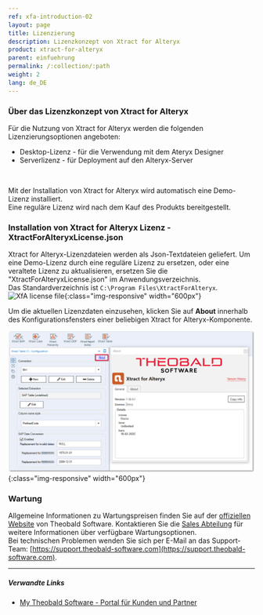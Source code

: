 ```yaml
---
ref: xfa-introduction-02
layout: page
title: Lizenzierung
description: Lizenzkonzept von Xtract for Alteryx
product: xtract-for-alteryx
parent: einfuehrung
permalink: /:collection/:path
weight: 2
lang: de_DE
---
```


### Über das Lizenzkonzept von Xtract for Alteryx
Für die Nutzung von Xtract for Alteryx werden die folgenden Lizenzierungsoptionen angeboten:
- Desktop-Lizenz - für die Verwendung mit dem Ateryx Designer
- Serverlizenz - für Deployment auf den Alteryx-Server
<br>

Mit der Installation von Xtract for Alteryx wird automatisch eine Demo-Lizenz installiert. <br>
Eine reguläre Lizenz wird nach dem Kauf des Produkts bereitgestellt. 

### Installation von Xtract for Alteryx Lizenz - XtractForAlteryxLicense.json
Xtract for Alteryx-Lizenzdateien werden als Json-Textdateien geliefert.
Um eine Demo-Lizenz durch eine reguläre Lizenz zu ersetzen, oder eine veraltete Lizenz zu aktualisieren, ersetzen Sie die "XtractForAlteryxLicense.json" im Anwendungsverzeichnis.<br>
Das Standardverzeichnis ist `C:\Program Files\XtractForAlteryx`.
![XfA license file](/img/content/xfa/xfa_license_json.png){:class="img-responsive" width="600px"}

<div class="alert alert-success">
  <i class="fas fa-lightbulb"></i> Um die aktuellen Lizenzdaten einzusehen, klicken Sie auf <strong>About</strong> innerhalb des Konfigurationsfensters einer beliebigen Xtract for Alteryx-Komponente.<br>
</div>

![License information](/img/content/xfa/xfa_about_license.png){:class="img-responsive" width="600px"}

### Wartung
Allgemeine Informationen zu Wartungspreisen finden Sie auf der [offiziellen Website](https://theobald-software.com/xtract-for-alteryx/preise-und-bestellungen/) von Theobald Software. Kontaktieren Sie die [Sales Abteilung](mailto:sales@theobald-software.com) für weitere Informationen über verfügbare Wartungsoptionen.<br>
Bei technischen Problemen wenden Sie sich  per E-Mail an das Support-Team: [https://support.theobald-software.com](https://support.theobald-software.com).


****
##### Verwandte Links
- [My Theobald Software - Portal für Kunden und Partner](https://my.theobald-software.com/)


